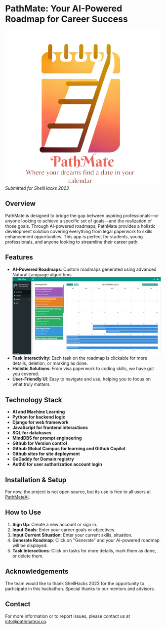 # PathMate: Your AI-Powered Roadmap for Career Success
![PathMate Logo](logo.png)  
*Submitted for ShellHacks 2023*

## Overview
PathMate is designed to bridge the gap between aspiring professionals—or anyone looking to achieve a specific set of goals—and the realization of those goals. Through AI-powered roadmaps, PathMate provides a holistic development solution covering everything from legal paperwork to skills enhancement opportunities. This app is perfect for students, young professionals, and anyone looking to streamline their career path.

## Features
- **AI-Powered Roadmaps**: Custom roadmaps generated using advanced Natural Language algorithms.
![AI-Powered Roadmaps](screenshot1.png)
- **Task Interactivity**: Each task on the roadmap is clickable for more details, deletion, or marking as done.
- **Holistic Solutions**: From visa paperwork to coding skills, we have got you covered.
- **User-Friendly UI**: Easy to navigate and use, helping you to focus on what truly matters.

## Technology Stack
- **AI and Machine Learning**
- **Python for backend logic**
- **Django for web framework**
- **JavaScript for frontend interactions**
- **SQL for databases**
- **MindDBS for prompt engineering**
- **Github for Version control**
- **Github Global Campus for learning and Github Copilot**
- **Github sites for site deployment**
- **GoDaddy for Domain registry**
- **Auth0 for user authorization account login**

## Installation & Setup
For now, the project is not open source, but its use is free to all users at [PathMateAI](http://pathmateai.co/).

## How to Use
1. **Sign Up**: Create a new account or sign in.
2. **Input Goals**: Enter your career goals or objectives.
3. **Input Current Situation**: Enter your current skills, situation.
4. **Generate Roadmap**: Click on "Generate" and your AI-powered roadmap will be displayed.
5. **Task Interactions**: Click on tasks for more details, mark them as done, or delete them.

## Acknowledgements
The team would like to thank ShellHacks 2023 for the opportunity to participate in this hackathon. Special thanks to our mentors and advisors.

## Contact
For more information or to report issues, please contact us at [info@pathmateai.co](mailto:info@pathmateai.co).
